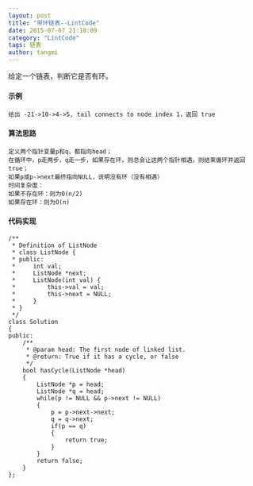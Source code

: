 ```yaml
---
layout: post
title: "带环链表--LintCode"
date: 2015-07-07 21:18:09
category: "LintCode"
tags: 链表
author: tangmi
---
```

给定一个链表，判断它是否有环。
<!--break-->

#### 示例
    给出 -21->10->4->5, tail connects to node index 1，返回 true

#### 算法思路

    定义两个指针变量p和q，都指向head；
    在循环中，p走两步，q走一步，如果存在环，则总会让这两个指针相遇，则结束循环并返回true；
    如果p或p->next最终指向NULL，说明没有环（没有相遇）
    时间复杂度：
    如果不存在环：则为O(n/2)
    如果存在环：则为O(n)

#### 代码实现
    
    /**
     * Definition of ListNode
     * class ListNode {
     * public:
     *     int val;
     *     ListNode *next;
     *     ListNode(int val) {
     *         this->val = val;
     *         this->next = NULL;
     *     }
     * }
     */
    class Solution
    {
    public:
        /**
         * @param head: The first node of linked list.
         * @return: True if it has a cycle, or false
         */
        bool hasCycle(ListNode *head)
        {
            ListNode *p = head;
            ListNode *q = head;
            while(p != NULL && p->next != NULL)
            {
                p = p->next->next;
                q = q->next;
                if(p == q)
                {
                    return true;
                }
            }
            return false;
        }
    };

